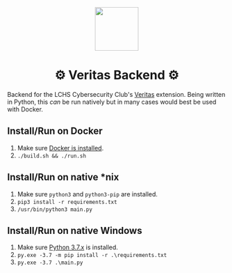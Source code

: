 <div align="center">
    <img src="static/favicon.ico" height=100/><br>
<h1>⚙ Veritas Backend ⚙</h1>
</div>

Backend for the LCHS Cybersecurity Club's [Veritas](https://github.com/lchs-cybersecurity/email-domain-verifier) extension. Being written in Python, this *can* be run natively but in many cases would best be used with Docker.

Install/Run on Docker
---
1. Make sure [Docker is installed](https://docs.docker.com/install/).
2. `./build.sh && ./run.sh`

Install/Run on native \*nix
---
1. Make sure `python3` and `python3-pip` are installed.
2. `pip3 install -r requirements.txt`
3. `/usr/bin/python3 main.py`

Install/Run on native Windows
---
1. Make sure [Python 3.7.x](https://www.python.org/downloads/windows/) is installed.
2. `py.exe -3.7 -m pip install -r .\requirements.txt`
3. `py.exe -3.7 .\main.py`
